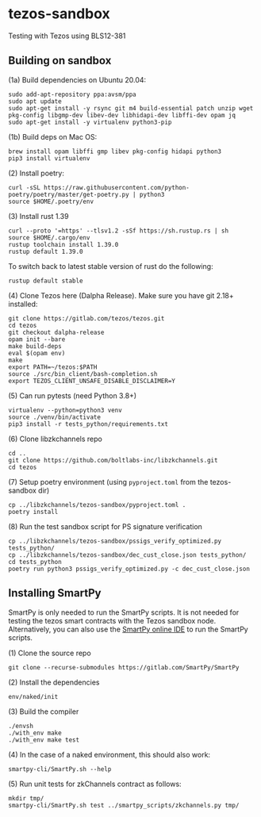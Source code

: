 # tezos-sandbox
Testing with Tezos using BLS12-381

## Building on sandbox

(1a) Build dependencies on Ubuntu 20.04:
	
    sudo add-apt-repository ppa:avsm/ppa
    sudo apt update
    sudo apt-get install -y rsync git m4 build-essential patch unzip wget pkg-config libgmp-dev libev-dev libhidapi-dev libffi-dev opam jq
    sudo apt-get install -y virtualenv python3-pip 
    
(1b) Build deps on Mac OS:

    brew install opam libffi gmp libev pkg-config hidapi python3
    pip3 install virtualenv

(2) Install poetry:
	
    curl -sSL https://raw.githubusercontent.com/python-poetry/poetry/master/get-poetry.py | python3
    source $HOME/.poetry/env

(3) Install rust 1.39
	
    curl --proto '=https' --tlsv1.2 -sSf https://sh.rustup.rs | sh
    source $HOME/.cargo/env
    rustup toolchain install 1.39.0
    rustup default 1.39.0

To switch back to latest stable version of rust do the following:

    rustup default stable
	
(4) Clone Tezos here (Dalpha Release). Make sure you have git 2.18+ installed:
    
    git clone https://gitlab.com/tezos/tezos.git
    cd tezos
    git checkout dalpha-release
    opam init --bare
    make build-deps
    eval $(opam env)
    make
    export PATH=~/tezos:$PATH
    source ./src/bin_client/bash-completion.sh
    export TEZOS_CLIENT_UNSAFE_DISABLE_DISCLAIMER=Y

(5) Can run pytests (need Python 3.8+)
    
    virtualenv --python=python3 venv
    source ./venv/bin/activate
    pip3 install -r tests_python/requirements.txt

(6) Clone libzkchannels repo

    cd ..
    git clone https://github.com/boltlabs-inc/libzkchannels.git
    cd tezos

(7) Setup poetry environment (using `pyproject.toml` from the tezos-sandbox dir)

    cp ../libzkchannels/tezos-sandbox/pyproject.toml .
    poetry install 
    
(8) Run the test sandbox script for PS signature verification

    cp ../libzkchannels/tezos-sandbox/pssigs_verify_optimized.py tests_python/
    cp ../libzkchannels/tezos-sandbox/dec_cust_close.json tests_python/
    cd tests_python
    poetry run python3 pssigs_verify_optimized.py -c dec_cust_close.json

## Installing SmartPy

SmartPy is only needed to run the SmartPy scripts. It is not needed for testing the tezos smart contracts with the Tezos sandbox node. Alternatively, you can also use the [SmartPy online IDE](https://smartpy.io/) to run the SmartPy scripts.

(1) Clone the source repo

    git clone --recurse-submodules https://gitlab.com/SmartPy/SmartPy

(2) Install the dependencies

    env/naked/init

(3) Build the compiler

    ./envsh
    ./with_env make
    ./with_env make test

(4) In the case of a naked environment, this should also work:

    smartpy-cli/SmartPy.sh --help

(5) Run unit tests for zkChannels contract as follows:

    mkdir tmp/
    smartpy-cli/SmartPy.sh test ../smartpy_scripts/zkchannels.py tmp/

